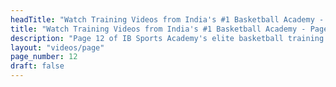 ```yaml
---
headTitle: "Watch Training Videos from India's #1 Basketball Academy - Page 12 | IB Sports Academy"
title: "Watch Training Videos from India's #1 Basketball Academy - Page 12 | IB Sports Academy"
description: "Page 12 of IB Sports Academy's elite basketball training videos. Learn NBA-level drills, youth coaching tips, and real game action from India's top basketball academy | Delhi's best basketball academy."
layout: "videos/page"
page_number: 12
draft: false
---
```

